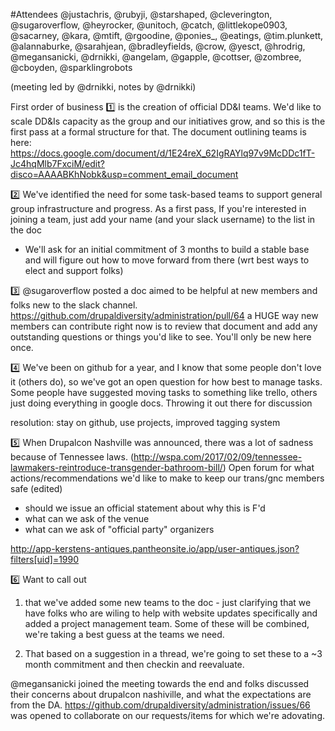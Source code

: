 #Attendees
@justachris, @rubyji, @starshaped, @cleverington, @sugaroverflow, @heyrocker, @unitoch, @catch, @littlekope0903, @sacarney, @kara, @mtift, @rgoodine, @ponies_, @eatings, @tim.plunkett, @alannaburke, @sarahjean, @bradleyfields, @crow, @yesct, @hrodrig, @megansanicki, @drnikki, @angelam, @gapple, @cottser, @zombree, @cboyden, @sparklingrobots

(meeting led by @drnikki, notes by @drnikki)



First order of business :one: is the creation of official DD&I teams.  We'd like to scale DD&Is capacity as the group and our initiatives grow, and so this is the first pass at a formal structure for that.  The document outlining teams is here: https://docs.google.com/document/d/1E24reX_62IgRAYlq97v9McDDc1fT-Jc4hqMlb7FxciM/edit?disco=AAAABKhNobk&usp=comment_email_document  

:two: We've identified the need for some task-based teams to support general group infrastructure and progress.   As a first pass, If you're interested in joining a team, just add your name (and your slack username)  to the list in the doc
 - We'll ask for an initial commitment of 3 months to build a stable base and will figure out how to move forward from there (wrt best ways to elect and support folks)

:three: @sugaroverflow posted a doc aimed to be helpful at new members and folks new to the slack channel.  https://github.com/drupaldiversity/administration/pull/64  a HUGE way new members can contribute right now is to review that document and add any outstanding questions or things you'd like to see.  You'll only be new here once.

:four: We've been on github for a year, and I know that some people don't love it (others do), so we've got an open question for how best to manage tasks. Some people have suggested moving tasks to something like trello, others just doing everything in google docs.  Throwing it out there for discussion

resolution: stay on github, use projects, improved tagging system


:five: When Drupalcon Nashville was announced, there was a lot of sadness because of Tennessee laws.  (http://wspa.com/2017/02/09/tennessee-lawmakers-reintroduce-transgender-bathroom-bill/)  Open forum for what actions/recommendations we'd like to make to keep our trans/gnc members safe (edited)

- should we issue an official statement about why this is F'd
- what can we ask of the venue
- what can we ask of "official party" organizers

http://app-kerstens-antiques.pantheonsite.io/app/user-antiques.json?filters[uid]=1990

:six: Want to call out

1. that we've added some new teams to the doc - just clarifying that we have folks who are wiling to help with website updates specifically and added a project management team.  Some of these will be combined, we're taking a best guess at the teams we need.  

2. That based on a suggestion in a thread, we're going to set these to a ~3 month commitment and then checkin and reevaluate.


@megansanicki joined the meeting towards the end and folks discussed their concerns about drupalcon nashiville, and what the expectations are from the DA.  https://github.com/drupaldiversity/administration/issues/66 was opened to collaborate on our requests/items for which we're adovating.
